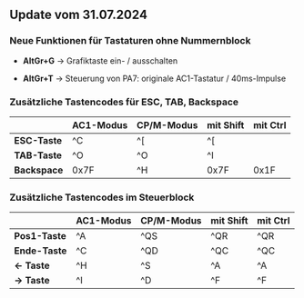 ## Update vom 31.07.2024

### Neue Funktionen für Tastaturen ohne Nummernblock

- **AltGr+G** &rarr; Grafiktaste ein- / ausschalten

- **AltGr+T** &rarr; Steuerung von PA7: originale AC1-Tastatur / 40ms-Impulse

### Zusätzliche Tastencodes für ESC, TAB, Backspace

|               | AC1-Modus | CP/M-Modus | mit Shift | mit Ctrl |
| ------------- | --------- | ---------- | --------- | -------- |
| **ESC-Taste** | ^C        | ^&#91;     | ^&#91;    |          |
| **TAB-Taste** | ^O        | ^O         | ^I        |          |
| **Backspace** | 0x7F      | ^H         | 0x7F      | 0x1F     |

### Zusätzliche Tastencodes im Steuerblock

|                  | AC1-Modus | CP/M-Modus | mit Shift | mit Ctrl |
| ---------------- | --------- | ---------- | --------- | -------- |
| **Pos1-Taste**   | ^A        | ^QS        | ^QR       | ^QR      |
| **Ende-Taste**   | ^C        | ^QD        | ^QC       | ^QC      |
| **&larr; Taste** | ^H        | ^S         | ^A        | ^A       |
| **&rarr; Taste** | ^I        | ^D         | ^F        | ^F       |
